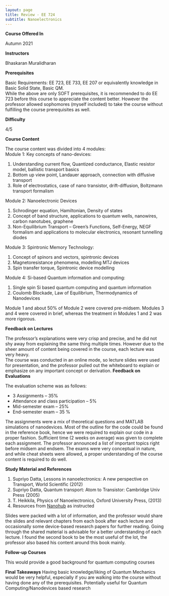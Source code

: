```yaml
---
layout: page
title: Review - EE 724
subtitle: Nanoelectronics
---
```


**Course Offered In**

Autumn 2021

**Instructors**

Bhaskaran Muralidharan

**Prerequisites**

Basic Requirements: EE 723, EE 733, EE 207 or equivalently knowledge in Basic Solid State, Basic QM.<br>
While the above are only SOFT prerequisites, it is recommended to do EE 723 before this course to appreciate the content better. However the professor allowed sophomores (myself included) to take the course without fulfilling the course prerequisites as well.

**Difficulty**

4/5 

**Course Content**

The course content was divided into 4 modules:<br>
Module 1: Key concepts of nano-devices:
1. Understanding current flow, Quantized conductance, Elastic resistor model, ballistic transport basics
2. Bottom up view point, Landauer approach, connection with diffusive transport
3. Role of electrostatics, case of nano transistor, drift-diffusion, Boltzmann transport formalism

Module 2: Nanoelectronic Devices
1. Schrodinger equation, Hamiltonian, Density of states
2. Concept of band structure, applications to quantum wells, nanowires, carbon nanotubes, graphene
3. Non-Equilibrium Transport – Green’s Functions, Self-Energy, NEGF formalism and applications to molecular electronics, resonant tunnelling diodes

Module 3: Spintronic Memory Technology:
1. Concept of spinors and vectors, spintronic devices
2. Magnetoresistance phenomena, modelling MTJ devices
3. Spin transfer torque, Spintronic device modelling

Module 4: Si-based Quantum information and computing:
1. Single spin Si based quantum computing and quantum information
2. Coulomb Blockade, Law of Equilibrium, Thermodynamics of Nanodevices

Module 1 and about 50% of Module 2 were covered pre-midsem. Modules 3 and 4 were covered in brief, whereas the treatment in Modules 1 and 2 was more rigorous.
 
**Feedback on Lectures**

The professor’s explanations were very crisp and precise, and he did not shy away from explaining the same thing multiple times. However due to the sheer amount of content being covered in the course, each lecture was very heavy.<br>
The course was conducted in an online mode, so lecture slides were used for presentation, and the professor pulled out the whiteboard to explain or emphasize on any important concept or derivation.
**Feedback on Evaluations**

The evaluation scheme was as follows:
- 3 Assignments – 35%
- Attendance and class participation – 5%
- Mid-semester exam – 25%
- End-semester exam – 35 %

The assignments were a mix of theoretical questions and MATLAB simulations of nanodevices. Most of the outline for the code could be found in the reference book, hence we were required to explain our code in a proper fashion. Sufficient time (2 weeks on average) was given to complete each assignment.
The professor announced a list of important topics right before midsem and endsem. The exams were very conceptual in nature, and while cheat sheets were allowed, a proper understanding of the course content is required to do well.

**Study Material and References**

1. Supriyo Datta, Lessons in nanoelectronics: A new perspective on Transport, World Scientific (2012)
2. Supriyo Datta, Quantum transport: Atom to Transistor: Cambridge Univ Press (2005)
3. T. Heikkila, Physics of Nanoelectronics, Oxford University Press, (2013)
4. Resources from [Nanohub](http://www.nanohub.org) as instructed

Slides were packed with a lot of information, and the professor would share the slides and relevant chapters from each book after each lecture and occasionally some device-based research papers for further reading. Going through the shared material is advisable for a better understanding of each lecture.
I found the second book to be the most useful of the lot, the professor also based his content around this book mainly.

**Follow-up Courses**

This would provide a good background for quantum computing courses

**Final Takeaways**
Having basic knowledge/liking of Quantum Mechanics would be very helpful, especially if you are walking into the course without having done any of the prerequisites. Potentially useful for Quantum Computing/Nanodevices based research
